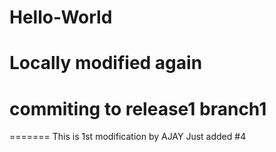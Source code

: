 # Hello-World
# Locally modified again
# commiting to release1 branch1
=======
This is 1st modification by AJAY
Just added #4
